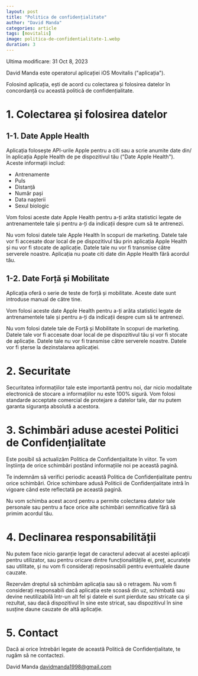 ```yaml
---
layout: post
title: "Politica de confidențialitate"
author: "David Manda"
categories: article
tags: [movitalis]
image: politica-de-confidentialitate-1.webp
duration: 3
---
```


Ultima modificare: 31 Oct 8, 2023

David Manda este operatorul aplicației iOS Movitalis ("aplicația").

Folosind aplicația, ești de acord cu colectarea și folosirea datelor în concordanță cu această politică de confidențialitate.

# 1. Colectarea și folosirea datelor

## 1-1. Date Apple Health

Aplicația folosește API-urile Apple pentru a citi sau a scrie anumite date din/în aplicația Apple Health de pe dispozitivul tău ("Date Apple Health"). Aceste informații includ:

- Antrenamente
- Puls
- Distanță
- Număr pași
- Data nașterii
- Sexul biologic

Vom folosi aceste date Apple Health pentru a-ți arăta statistici legate de antrenamentele tale și pentru a-ți da indicații despre cum să te antrenezi.

Nu vom folosi datele tale Apple Health în scopuri de marketing. Datele tale vor fi accesate doar local de pe dispozitivul tău prin aplicația Apple Health și nu vor fi stocate de aplicație. Datele tale nu vor fi transmise către serverele noastre. Aplicația nu poate citi date din Apple Health fără acordul tău.

## 1-2. Date Forță și Mobilitate

Aplicația oferă o serie de teste de forță și mobilitate. Aceste date sunt introduse manual de către tine.

Vom folosi aceste date Apple Health pentru a-ți arăta statistici legate de antrenamentele tale și pentru a-ți da indicații despre cum să te antrenezi.

Nu vom folosi datele tale de Forță și Mobilitate în scopuri de marketing. Datele tale vor fi accesate doar local de pe dispozitivul tău și vor fi stocate de aplicație. Datele tale nu vor fi transmise către serverele noastre. Datele vor fi șterse la dezinstalarea aplicației.

# 2. Securitate

Securitatea informațiilor tale este importantă pentru noi, dar nicio modalitate electronică de stocare a informațiilor nu este 100% sigură. Vom folosi standarde acceptate comercial de protejare a datelor tale, dar nu putem garanta siguranța absolută a acestora.

# 3. Schimbări aduse acestei Politici de Confidențialitate

Este posibil să actualizăm Politica de Confidențialitate în viitor. Te vom înștiința de orice schimbări postând informațiile noi pe această pagină.

Te indemnăm să verifici periodic această Politica de Confidențialitate pentru orice schimbări. Orice schimbare adusă Politicii de Confidențialitate intră în vigoare când este reflectată pe această pagină.

Nu vom schimba acest acord pentru a permite colectarea datelor tale personale sau pentru a face orice alte schimbări semnificative fără să primim acordul tău.

# 4. Declinarea responsabilității

Nu putem face nicio garanție legat de caracterul adecvat al acestei aplicații pentru utilizator, sau pentru oricare dintre funcționalitățile ei, preț, acuratețe sau utilitate, și nu vom fi considerați reposinsabili pentru eventualele daune cauzate.

Rezervăm dreptul să schimbăm aplicația sau să o retragem. Nu vom fi considerați responsabili dacă aplicația este scoasă din uz, schimbată sau devine neutilizabilă într-un alt fel și datele ei sunt pierdute sau stricate ca și rezultat, sau dacă dispozitivul în sine este stricat, sau dispozitivul în sine susține daune cauzate de altă aplicație.

# 5. Contact

Dacă ai orice întrebări legate de această Politică de Confidențialitate, te rugăm să ne contactezi.

David Manda
davidmanda1998@gmail.com
